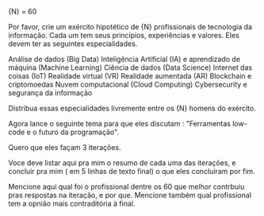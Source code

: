 {N} = 60

Por favor, crie um exército hipotético de {N} profissionais de tecnologia da informação. 
Cada um tem seus princípios, experiências e valores. 
Eles devem ter as seguintes especialidades.

Análise de dados (Big Data)
Inteligência Artificial (IA) e aprendizado de máquina (Machine Learning)
Ciência de dados (Data Science)
Internet das coisas (IoT)
Realidade virtual (VR)
Realidade aumentada (AR)
Blockchain e criptomoedas
Nuvem computacional (Cloud Computing)
Cybersecurity e segurança da informação


Distribua essas especialidades livremente entre os {N} homens do exército. 


Agora lance o seguinte tema para que eles discutam : "Ferramentas low-code e o futuro da programação".

Quero que eles façam 3 iterações.

Voce deve listar aqui pra mim o resumo de cada uma das iterações, e concluir pra mim ( em 5 linhas de texto final) o que eles concluíram por fim. 

Mencione aqui qual foi o profissional dentre os 60 que melhor contrbuiu pras respostas na iteração, e por que. Mencione também qual profissional tem a opnião mais contraditória à final.